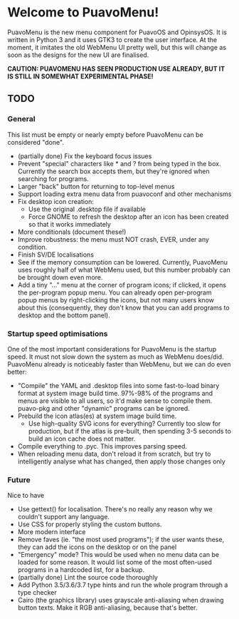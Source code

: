 # Welcome to PuavoMenu!

PuavoMenu is the new menu component for PuavoOS and OpinsysOS. It is written in Python 3 and it uses GTK3 to create the user interface. At the moment, it imitates the old WebMenu UI pretty well, but this will change as soon as the designs for the new UI are finalised.

**CAUTION: PUAVOMENU HAS SEEN PRODUCTION USE ALREADY, BUT IT IS STILL IN SOMEWHAT EXPERIMENTAL PHASE!**

## TODO

### General
This list must be empty or nearly empty before PuavoMenu can be considered "done".

* (partially done) Fix the keyboard focus issues
* Prevent "special" characters like * and ? from being typed in the box. Currently the search box accepts them, but they're ignored when searching for programs.
* Larger "back" button for returning to top-level menus
* Support loading extra menu data from puavoconf and other mechanisms
* Fix desktop icon creation:
    * Use the original .desktop file if available
    * Force GNOME to refresh the desktop after an icon has been created so that it works immediately
* More conditionals (document these!)
* Improve robustness: the menu must NOT crash, EVER, under any condition.
* Finish SV/DE localisations
* See if the memory consumption can be lowered. Currently, PuavoMenu uses roughly half of what WebMenu used, but this number probably can be brought down even more.
* Add a tiny "..." menu at the corner of program icons; if clicked, it opens the per-program popup menu. You can already open per-program popup menus by right-clicking the icons, but not many users know about this (consequently, they don't know that you can add programs to desktop and the bottom panel).

### Startup speed optimisations

One of the most important considerations for PuavoMenu is the startup speed. It must not slow down the system as much as WebMenu does/did. PuavoMenu already is noticeably faster than WebMenu, but we can do even better:

* "Compile" the YAML and .desktop files into some fast-to-load binary format at system image build time. 97%-98% of the programs and menus are visible to all users, so it'd make sense to compile them. puavo-pkg and other "dynamic" programs can be ignored.
* Prebuild the icon atlas(es) at system image build time.
    * Use high-quality SVG icons for everything? Currently too slow for production, but if the atlas is pre-built, then spending 3-5 seconds to build an icon cache does not matter.
* Compile everything to .pyc. This improves parsing speed.
* When reloading menu data, don't reload it from scratch, but try to intelligently analyse what has changed, then apply those changes only

### Future

Nice to have

* Use gettext() for localisation. There's no really any reason why we couldn't support any language.
* Use CSS for properly styling the custom buttons.
* More modern interface
* Remove faves (ie. "the most used programs"); if the user wants these, they can add the icons on the desktop or on the panel
* "Emergency" mode? This would be used when no menu data can be loaded for some reason. It would list some of the most often-used programs in a hardcoded list, for a backup.
* (partially done) Lint the source code thoroughly
* Add Python 3.5/3.6/3.7 type hints and run the whole program through a type checker
* Cairo (the graphics library) uses grayscale anti-aliasing when drawing button texts. Make it RGB anti-aliasing, because that's better.
